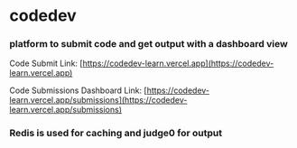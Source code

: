 # codedev

### platform to submit code and get output with a dashboard view

Code Submit Link: [https://codedev-learn.vercel.app](https://codedev-learn.vercel.app)

Code Submissions Dashboard Link: [https://codedev-learn.vercel.app/submissions](https://codedev-learn.vercel.app/submissions)

### Redis is used for caching and judge0 for output
